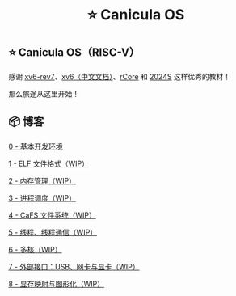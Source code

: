 <h1 align="center">⭐ Canicula OS</h1>

## ⭐ Canicula OS（RISC-V）

感谢 [xv6-rev7](https://pdos.csail.mit.edu/6.828/2012/xv6/book-rev7.pdf)、[xv6（中文文档）](https://th0ar.gitbooks.io/xv6-chinese/content/)、[rCore](https://rcore-os.cn/rCore-Tutorial-Book-v3/index.html) 和 [2024S](https://learningos.cn/rCore-Tutorial-Guide-2024S) 这样优秀的教材！

那么旅途从这里开始！

## 📦 博客

[0 - 基本开发环境](blog/dev-environment.md)

[1 - ELF 文件格式（WIP）](blog/efi.md)

[2 - 内存管理（WIP）](blog/mm.md)

[3 - 进程调度（WIP）](blog/process.md)

[4 - CaFS 文件系统（WIP）](blog/fs.md)

[5 - 线程、线程通信（WIP）](blog/thread.md)

[6 - 多核（WIP）](blog/muilt-core.md)

[7 - 外部接口：USB、网卡与显卡（WIP）](blog/extend-interface.md)

[8 - 显存映射与图形化（WIP）](blog/graphics.md)
